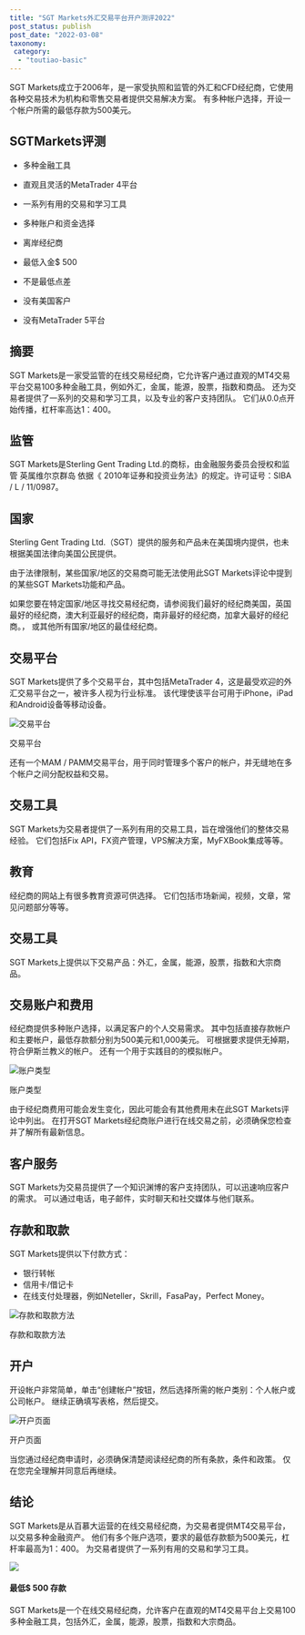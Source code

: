 ```yaml
---
title: "SGT Markets外汇交易平台开户测评2022"
post_status: publish
post_date: "2022-03-08"
taxonomy:
 category: 
  - "toutiao-basic"
---
```


SGT Markets成立于2006年，是一家受执照和监管的外汇和CFD经纪商，它使用各种交易技术为机构和零售交易者提供交易解决方案。 有多种帐户选择，开设一个帐户所需的最低存款为500美元。

## SGTMarkets评测

- 多种金融工具
    
- 直观且灵活的MetaTrader 4平台
    
- 一系列有用的交易和学习工具
    
- 多种账户和资金选择
    
- 离岸经纪商
    
- 最低入金$ 500
    
- 不是最低点差
    
- 没有美国客户
    
- 没有MetaTrader 5平台
    

## 摘要

SGT Markets是一家受监管的在线交易经纪商，它允许客户通过直观的MT4交易平台交易100多种金融工具，例如外汇，金属，能源，股票，指数和商品。 还为交易者提供了一系列的交易和学习工具，以及专业的客户支持团队。 它们从0.0点开始传播，杠杆率高达1：400。

## 监管

SGT Markets是Sterling Gent Trading Ltd.的商标，由金融服务委员会授权和监管 英属维尔京群岛 依据《 2010年证券和投资业务法》的规定。许可证号：SIBA / L / 11/0987。

## 国家

Sterling Gent Trading Ltd.（SGT）提供的服务和产品未在美国境内提供，也未根据美国法律向美国公民提供。

由于法律限制，某些国家/地区的交易商可能无法使用此SGT Markets评论中提到的某些SGT Markets功能和产品。

如果您要在特定国家/地区寻找交易经纪商，请参阅我们最好的经纪商美国，英国最好的经纪商，澳大利亚最好的经纪商，南非最好的经纪商，加拿大最好的经纪商。， 或其他所有国家/地区的最佳经纪商。

## 交易平台

SGT Markets提供了多个交易平台，其中包括MetaTrader 4，这是最受欢迎的外汇交易平台之一，被许多人视为行业标准。 该代理使该平台可用于iPhone，iPad和Android设备等移动设备。

![交易平台](https://cdn.fendou.la/funstoutiao/2020/11/SGT-Markets-Review-Trading-Platform.jpg "交易平台")

交易平台

还有一个MAM / PAMM交易平台，用于同时管理多个客户的帐户，并无缝地在多个帐户之间分配权益和交易。

## 交易工具

SGT Markets为交易者提供了一系列有用的交易工具，旨在增强他们的整体交易经验。 它们包括Fix API，FX资产管理，VPS解决方案，MyFXBook集成等等。

## 教育

经纪商的网站上有很多教育资源可供选择。 它们包括市场新闻，视频，文章，常见问题部分等等。

## 交易工具

SGT Markets上提供以下交易产品：外汇，金属，能源，股票，指数和大宗商品。

## 交易账户和费用

经纪商提供多种账户选择，以满足客户的个人交易需求。 其中包括直接存款帐户和主要帐户，最低存款额分别为500美元和1,000美元。 可根据要求提供无掉期，符合伊斯兰教义的帐户。 还有一个用于实践目的的模拟帐户。

![账户类型](https://cdn.fendou.la/funstoutiao/2020/11/SGT-Markets-Review-Account-Types.jpg "账户类型")

账户类型

由于经纪商费用可能会发生变化，因此可能会有其他费用未在此SGT Markets评论中列出。 在打开SGT Markets经纪商账户进行在线交易之前，必须确保您检查并了解所有最新信息。

## 客户服务

SGT Markets为交易员提供了一个知识渊博的客户支持团队，可以迅速响应客户的需求。 可以通过电话，电子邮件，实时聊天和社交媒体与他们联系。

## 存款和取款

SGT Markets提供以下付款方式：

- 银行转帐
- 信用卡/借记卡
- 在线支付处理器，例如Neteller，Skrill，FasaPay，Perfect Money。

![存款和取款方法](https://cdn.fendou.la/funstoutiao/2020/11/SGT-Markets-Review-Deposit-and-Withdrawal-Methods-1024x218.jpg "存款和取款方法")

存款和取款方法

## 开户

开设帐户非常简单，单击“创建帐户”按钮，然后选择所需的帐户类别：个人帐户或公司帐户。 继续正确填写表格，然后提交。

![开户页面](https://cdn.fendou.la/funstoutiao/2020/11/SGT-Markets-Review-Account-Opening-Page.jpg "开户页面")

开户页面

当您通过经纪商申请时，必须确保清楚阅读经纪商的所有条款，条件和政策。 仅在您完全理解并同意后再继续。

## 结论

SGT Markets是从百慕大运营的在线交易经纪商，为交易者提供MT4交易平台，以交易多种金融资产。 他们有多个账户选项，要求的最低存款额为500美元，杠杆率最高为1：400。 为交易者提供了一系列有用的交易和学习工具。

![](https://cdn.fendou.la/funstoutiao/2020/11/SGT-Markets-Logo.png)

#### 最低$ 500 存款

SGT Markets是一个在线交易经纪商，允许客户在直观的MT4交易平台上交易100多种金融工具，包括外汇，金属，能源，股票，指数和大宗商品。
